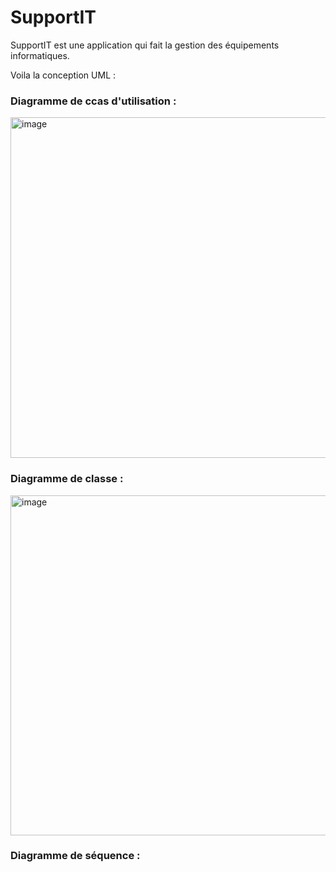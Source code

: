 # SupportIT
SupportIT est une application qui fait la gestion des équipements informatiques.

Voila la conception UML : 
<h3>Diagramme de ccas d'utilisation :</h3>
<img width="545" alt="image" src="https://github.com/user-attachments/assets/897e9046-f902-40e6-b878-e82bbc169423">
<h3>Diagramme de classe :</h3>
<img width="544" alt="image" src="https://github.com/user-attachments/assets/e29efb20-0eec-4860-86b6-a6afd38fb27a">
<h3>Diagramme de séquence :</h3>

